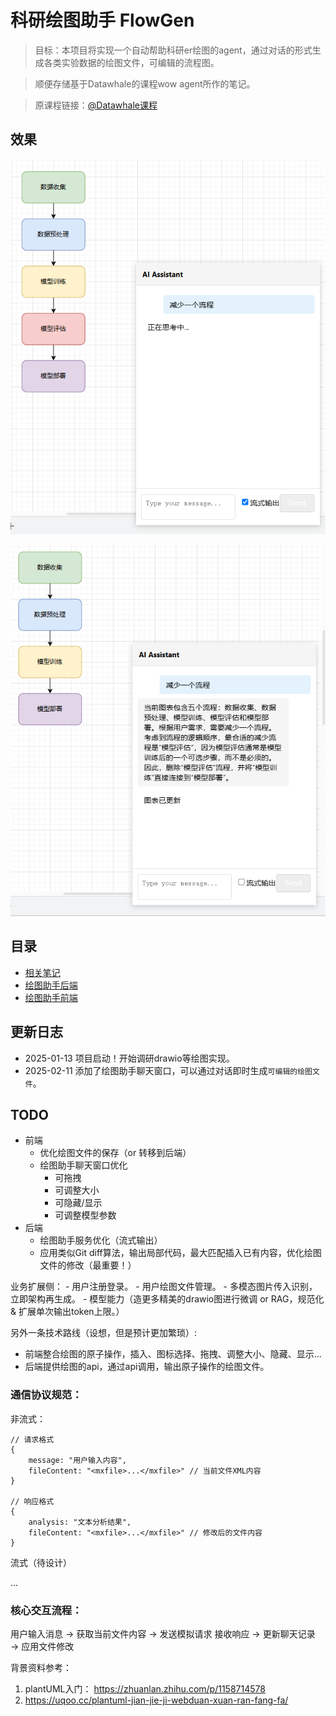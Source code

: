 # 科研绘图助手 FlowGen



> 目标：本项目将实现一个自动帮助科研er绘图的agent，通过对话的形式生成各类实验数据的绘图文件，可编辑的流程图。

> 顺便存储基于Datawhale的课程wow agent所作的笔记。

> 原课程链接：[@Datawhale课程](https://www.datawhale.cn/learn/summary/86)




## 效果

![image](./assets/before_1.png)

![image](./assets/after_1.png)


## 目录

- [相关笔记](./learning)
- [绘图助手后端](./backend)
- [绘图助手前端](./drawio-22.0.0)

## 更新日志

- 2025-01-13 项目启动！开始调研drawio等绘图实现。
- 2025-02-11 添加了绘图助手聊天窗口，可以通过对话即时生成`可编辑的绘图文件`。

## TODO

- 前端
    - 优化绘图文件的保存（or 转移到后端）
    - 绘图助手聊天窗口优化
        - 可拖拽
        - 可调整大小
        - 可隐藏/显示
        - 可调整模型参数
- 后端
    - 绘图助手服务优化（流式输出）
    - 应用类似Git diff算法，输出局部代码，最大匹配插入已有内容，优化绘图文件的修改（最重要！）

业务扩展侧：
    - 用户注册登录。
    - 用户绘图文件管理。
    - 多模态图片传入识别，立即架构再生成。
    - 模型能力（造更多精美的drawio图进行微调 or RAG，规范化 & 扩展单次输出token上限。）


另外一条技术路线（设想，但是预计更加繁琐）:
- 前端整合绘图的原子操作，插入、图标选择、拖拽、调整大小、隐藏、显示...
- 后端提供绘图的api，通过api调用，输出原子操作的绘图文件。



### 通信协议规范：

非流式：
```
// 请求格式
{
    message: "用户输入内容",
    fileContent: "<mxfile>...</mxfile>" // 当前文件XML内容
}

// 响应格式
{
    analysis: "文本分析结果", 
    fileContent: "<mxfile>...</mxfile>" // 修改后的文件内容
}
```

流式（待设计）

...


### 核心交互流程：

用户输入消息 → 获取当前文件内容 → 发送模拟请求
接收响应 → 更新聊天记录 → 应用文件修改



背景资料参考：
1. plantUML入门：
https://zhuanlan.zhihu.com/p/1158714578
2. https://uqoo.cc/plantuml-jian-jie-ji-webduan-xuan-ran-fang-fa/
